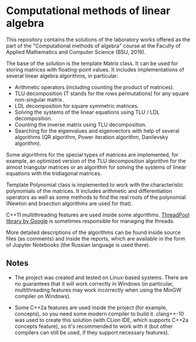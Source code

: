 # Computational methods of linear algebra

This repository contains the solutions of the laboratory works offered as
the part of the "Computational methods of algebra" course at the Faculty of
Applied Mathematics and Computer Science (BSU, 2019).

The base of the solution is the template Matrix class. It can be used for
storing matrices with floating-point values. It includes implementations of
several linear algebra algorithms, in particular:
* Arithmetic operators (including counting the product of matrices).
* TLU decomposition (T stands for the rows permutations) for any square 
non-singular matrix.
* LDL decomposition for square symmetric matrices.
* Solving the systems of the linear equations using TLU / LDL decomposition.
* Counting the inverse matrix using TLU decomposition.
* Searching for the eigenvalues and eigenvectors with help of several
algorithms (QR algorithm, Power iteration algorithm, Danilevsky algorithm).

Some algorithms for the special types of matrices are implemented, for
example, an optimized version of the TLU decomposition algorithm for the
almost triangular matrices or an algorithm for solving the systems of
linear equations with the tridiagonal matrices.

Template Polynomial class is implemented to work with the characteristic
polynomials of the matrices. It includes arithmetic and differentiation
operators as well as some methods to find the real roots of the polynomial
(Newton and bisection algorithms are used for that).

C++11 multithreading features are used inside some algorithms.
[ThreadPool library by Google](
https://github.com/google/or-tools/blob/v7.4/ortools/base/threadpool.h)
is sometimes responsible for managing the threads.

More detailed descriptions of the algorithms can be found inside source
files (as comments) and inside the reports, which are available in the form
of Jupyter Notebooks (the Russian language is used there).

## Notes

* The project was created and tested on Linux-based systems. There are no
guarantees that it will work correctly in Windows (in particular,
multithreading features may work incorrectly when using the MinGW compiler 
on Windows).

* Some C++2a features are used inside the project (for example, concepts), so
you need some modern compiler to build it. clang++-10 was used to create
this solution (with CLion IDE, which supports C++2a concepts feature), so
it's recommended to work with it (but other compilers can still be used, if
they support necessary features).

